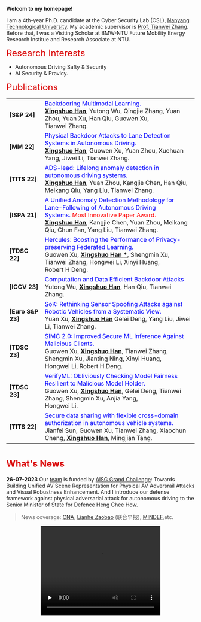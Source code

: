 
<!-- **Xingshuo Han **
====== -->
**Welcom to my homepage!**

I am a 4th-year Ph.D. candidate at the Cyber Security Lab (CSL), [Nanyang Technological University](https://www.ntu.edu.sg/). My academic supervisor is [Prof. Tianwei Zhang](https://personal.ntu.edu.sg/tianwei.zhang/). Before that, I was a Visiting Scholar at BMW-NTU Future Mobility Energy Research Institue and Research Associate at NTU. 

<font color=dark size=5> Research Interests </font>
+ Autonomous Driving Safty & Security
+ AI Security & Pravicy. 

<font color=dark size=5> Publications </font>

|||
|----|----|
|**[S&P 24]** |<font color='blue'> Backdooring Multimodal Learning.</font>  <br><u>**Xingshuo Han**</u>, Yutong Wu, Qingjie Zhang, Yuan Zhou, Yuan Xu, Han Qiu, Guowen Xu, <br>Tianwei Zhang. |
|**[MM 22]**| <font color='blue'>Physical Backdoor Attacks to Lane Detection Systems in Autonomous Driving. </font> <br> <u>**Xingshuo Han**</u>, Guowen Xu, Yuan Zhou, Xuehuan Yang, Jiwei Li, Tianwei Zhang.  |
|**[TITS 22]**| <font color='blue'>ADS-lead: Lifelong anomaly detection in autonomous driving systems. </font> <br> <u>**Xingshuo Han**</u>, Yuan Zhou, Kangjie Chen, Han Qiu, Meikang Qiu, Yang Liu, Tianwei Zhang. |
|**[ISPA 21]** | <font color='blue'>A Unified Anomaly Detection Methodology for Lane-Following of Autonomous Driving <br> Systems.<font color='red'> Most Innovative Paper Award. </font> </font> <br> <u>**Xingshuo Han**</u>, Kangjie Chen, Yuan Zhou, Meikang Qiu, Chun Fan,  Yang Liu,  Tianwei Zhang.  |
|**[TDSC 22]** | <font color='blue'>Hercules: Boosting the Performance of Privacy-preserving Federated Learning. </font> <br>  Guowen Xu, <u>**Xingshuo Han __*__**</u>, Shengmin Xu, Tianwei Zhang, Hongwei Li, Xinyi Huang, <br> Robert H Deng. |
|**[ICCV 23]**| <font color='blue'>Computation and Data Efficient Backdoor Attacks  </font> <br>  Yutong Wu,  <u>**Xingshuo Han**</u>, Han Qiu, Tianwei Zhang.|
|**[Euro S&P 23]**| <font color='blue'>SoK: Rethinking Sensor Spoofing Attacks against Robotic Vehicles from a Systematic View. </font> <br> Yuan Xu, <u>**Xingshuo Han**</u> Gelei Deng, Yang Liu, Jiwei Li, Tianwei Zhang. |
|**[TDSC 23]** | <font color='blue'>SIMC 2.0: Improved Secure ML Inference Against Malicious Clients. </font> <br> Guowen Xu,  <u>**Xingshuo Han**</u>, Tianwei Zhang, Shengmin Xu, Jianting Ning, Xinyi Huang, <br> Hongwei Li, Robert H.Deng. |
|**[TDSC 23]** |<font color='blue'>VerifyML: Obliviously Checking Model Fairness Resilient to Malicious Model Holder. </font> <br>Guowen Xu,  <u>**Xingshuo Han**</u>, Gelei Deng, Tianwei Zhang, Shengmin Xu, Anjia Yang,<br>  Hongwei Li. |
|**[TITS 22]**|<font color='blue'> Secure data sharing with flexible cross-domain authorization in autonomous vehicle systems. </font> <br> Jianfei Sun, Guowen Xu, Tianwei Zhang, Xiaochun Cheng, <u>**Xingshuo Han**</u>, Mingjian Tang. |

<font color=dark size=5> What's News </font>
=====
**26-07-2023** Our [team](https://personal.ntu.edu.sg/tianwei.zhang/research.html) is funded by [AISG Grand Challenge](https://aisingapore.org/technology/grand-challenges/): Towards Building Unified AV Scene Representation for Physical AV Adversrail Attacks and Visual Robustness Enhancement. And I introduce our defense framework against physical adversarial attack for autonomous driving to the Senior Minister of State for Defence Heng Chee How.
> News coverage: [CNA](https://www.youtube.com/watch?v=6zbpUcAeF8Y&t=16s), [Lianhe Zaobao](https://www.zaobao.com.sg/realtime/singapore/story20230726-1417558) (联合早报), [MINDEF](https://www.mindef.gov.sg/web/portal/mindef/news-and-events/latest-releases/article-detail/2023/July/26jul23_speech),etc. 

<div align=center>
<video id="video" width="320" height="240" controls="" preload="none" poster="">
      <source src="../images/AISG.mp4" type="video/mp4">
</videos>
</div>




<!-- Our project entitled "A Unified Defense Framework against Physical Adversarial Attacks to Autonomous Driving" -->